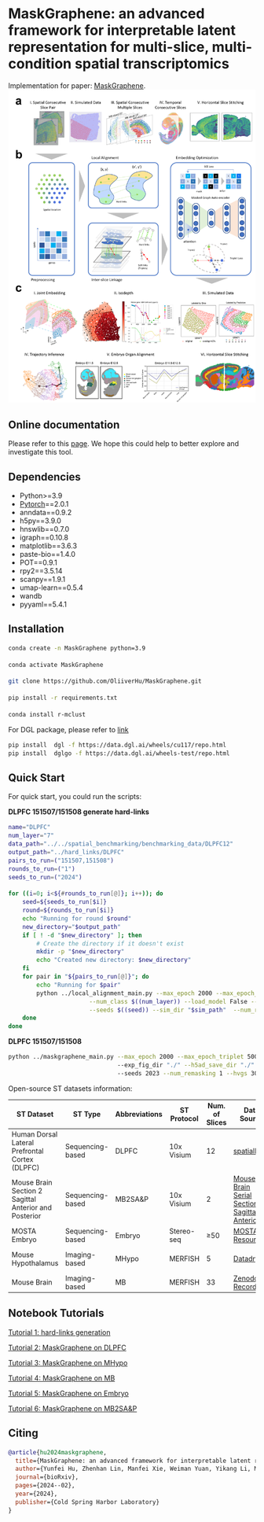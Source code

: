 <h1> MaskGraphene: an advanced framework for interpretable latent representation for multi-slice, multi-condition spatial transcriptomics </h1>

Implementation for paper:  [MaskGraphene](https://www.biorxiv.org/content/10.1101/2024.02.21.581387v1.abstract).
<img src="/figs/pipeline.png" alt="Pipeline Figure" width="650">

<h2>Online documentation </h2>

Please refer to this [page](https://maskgraphene-tutorial.readthedocs.io/en/latest/). We hope this could help to better explore and investigate this tool.

<h2>Dependencies </h2>

* Python>=3.9
* [Pytorch](https://pytorch.org/)==2.0.1
* anndata==0.9.2
* h5py==3.9.0
* hnswlib==0.7.0
* igraph==0.10.8
* matplotlib==3.6.3
* paste-bio==1.4.0
* POT==0.9.1
* rpy2==3.5.14
* scanpy==1.9.1
* umap-learn==0.5.4
* wandb
* pyyaml==5.4.1

<h2>Installation</h2>

```bash
conda create -n MaskGraphene python=3.9 

conda activate MaskGraphene

git clone https://github.com/OliiverHu/MaskGraphene.git

pip install -r requirements.txt

conda install r-mclust
```

For DGL package, please refer to [link](https://www.dgl.ai/pages/start.html)

```bash
pip install  dgl -f https://data.dgl.ai/wheels/cu117/repo.html
pip install  dglgo -f https://data.dgl.ai/wheels-test/repo.html
```

<h2>Quick Start </h2>

For quick start, you could run the scripts: 
<!-- 
**mouse Hypothalamus -0.19/-0.24 generate hard-links**

```bash
python ../localMG_main.py --max_epoch 3000 --max_epoch_triplet 1000 --logging False --section_ids " -0.19,-0.24" --num_class 8 --load_model False --num_hidden "512,32" 
                          --exp_fig_dir "./" --h5ad_save_dir "./" --st_data_dir "./" --alpha_l 3 --lam 1 --loss_fn "sce" --mask_rate 0.50 --in_drop 0 --attn_drop 0 --remask_rate 0.50
                          --seeds 2023 --num_remasking 1 --hvgs 0 --dataset mHypothalamus --consecutive_prior 1 --lr 0.001
```

**mouse Hypothalamus -0.19/-0.24**

```bash
python ../maskgraphene_main.py --max_epoch 3000 --max_epoch_triplet 1000 --logging False --section_ids " -0.19,-0.24" --num_class 8 --load_model False --num_hidden "512,32" 
                               --exp_fig_dir "./" --h5ad_save_dir "./" --st_data_dir "./" --alpha_l 3 --lam 1 --loss_fn "sce" --mask_rate 0.50 --in_drop 0 --attn_drop 0 --remask_rate 0.50
                               --seeds 2023 --num_remasking 1 --hvgs 0 --dataset mHypothalamus --consecutive_prior 1 --lr 0.001
``` -->

**DLPFC 151507/151508 generate hard-links**

```bash
name="DLPFC"
num_layer="7"
data_path="../../spatial_benchmarking/benchmarking_data/DLPFC12"
output_path="../hard_links/DLPFC"
pairs_to_run=("151507,151508")
rounds_to_run=("1")
seeds_to_run=("2024")

for ((i=0; i<${#rounds_to_run[@]}; i++)); do
    seed=${seeds_to_run[$i]}
    round=${rounds_to_run[$i]}
    echo "Running for round $round"
    new_directory="$output_path"
    if [ ! -d "$new_directory" ]; then
        # Create the directory if it doesn't exist
        mkdir -p "$new_directory"
        echo "Created new directory: $new_directory"
    fi 
    for pair in "${pairs_to_run[@]}"; do
        echo "Running for $pair"
        python ../local_alignment_main.py --max_epoch 2000 --max_epoch_triplet 1000 --logging False --section_ids "$pair" \
                       --num_class $((num_layer)) --load_model False --num_hidden "1024,40" --alpha_l 2 --lam 1 --loss_fn "sce" --mask_rate 0.5 --in_drop 0 --attn_drop 0 --remask_rate 0.1 --exp_fig_dir "$new_directory" --h5ad_save_dir "./" --st_data_dir "$data_path" \
                       --seeds $((seed)) --sim_dir "$sim_path"  --num_remasking 1 --hvgs 8000 --dataset "$name" --consecutive_prior 1 --lr 0.001 --device 0
    done
done
```   

**DLPFC 151507/151508**

```bash
python ../maskgraphene_main.py --max_epoch 2000 --max_epoch_triplet 500 --logging False --section_ids "151507,151508" --num_class 7 --load_model False --num_hidden "512,32" 
                               --exp_fig_dir "./" --h5ad_save_dir "./" --st_data_dir "./" --alpha_l 1 --lam 1 --loss_fn "sce" --mask_rate 0.5 --in_drop 0 --attn_drop 0 --remask_rate 0.1 
                               --seeds 2023 --num_remasking 1 --hvgs 3000 --dataset DLPFC --consecutive_prior 1 --lr 0.001
```

Open-source ST datasets information:

| ST Dataset                                     | ST Type         | Abbreviations | ST Protocol   | Num. of Slices | Data Source | Annotation Source | Download Link |
|-----------------------------------------------|-----------------|---------------|---------------|----------------|-------------|-------------------|---------------|
| Human Dorsal Lateral Prefrontal Cortex (DLPFC) | Sequencing-based | DLPFC        | 10x Visium    | 12             | [spatialLIBD](http://spatial.libd.org/spatialLIBD/) | [spatialLIBD](http://spatial.libd.org/spatialLIBD/) | [Link](https://zenodo.org/records/10698880) |
| Mouse Brain Section 2 Sagittal Anterior and Posterior | Sequencing-based | MB2SA&P      | 10x Visium    | 2              | [Mouse Brain Serial Section 2 Sagittal Anterior](https://www.10xgenomics.com/resources/datasets/mouse-brain-serial-section-2-sagittal-anterior-1-standard) | [ConGI Analysis Data](https://github.com/biomed-AI/ConGI) | [Link](https://zenodo.org/records/10698931) |
| MOSTA Embryo                                   | Sequencing-based | Embryo       | Stereo-seq    | ≥50            | [MOSTA Resource](https://db.cngb.org/stomics/mosta/resource/) | [MOSTA Resource](https://db.cngb.org/stomics/mosta/resource/) | [Link](https://zenodo.org/records/10698963) |
| Mouse Hypothalamus                             | Imaging-based   | MHypo         | MERFISH       | 5              | [Datadryad](https://datadryad.org/stash/dataset/doi:10.5061/dryad.8t8s248) | [BASS Analysis Data](https://github.com/zhengli09/BASS-Analysis/blob/master/data/MERFISH_Animal1.RData) | [Link](https://zenodo.org/records/10698909) |
| Mouse Brain                                    | Imaging-based   | MB            | MERFISH       | 33             | [Zenodo Records](https://zenodo.org/records/8167488) | [Zenodo Records](https://zenodo.org/records/8167488) | [Link](https://zenodo.org/records/8167488) |                                              | [Link](https://zenodo.org/records/8167488)                                                          |


<h2>Notebook Tutorials </h2>

[Tutorial 1: hard-links generation](https://github.com/maiziezhoulab/MaskGraphene/blob/main/notebooks/Tutorial%201_Hard%20link%20generation.ipynb)

[Tutorial 2: MaskGraphene on DLPFC](https://github.com/maiziezhoulab/MaskGraphene/blob/main/notebooks/Tutorial%202_MaskGraphene%20on%20DLPFC.ipynb)

[Tutorial 3: MaskGraphene on MHypo](https://github.com/maiziezhoulab/MaskGraphene/blob/main/notebooks/Tutorial%203_MaskGraphene%20on%20MHypo.ipynb)

[Tutorial 4: MaskGraphene on MB](https://github.com/maiziezhoulab/MaskGraphene/blob/main/notebooks/Tutorial%204_MaskGraphene%20on%20MB.ipynb)

[Tutorial 5: MaskGraphene on Embryo](https://github.com/maiziezhoulab/MaskGraphene/blob/main/notebooks/Tutorial%205_MaskGraphene%20on%20Embryo.ipynb)

[Tutorial 6: MaskGraphene on MB2SA&P](https://github.com/maiziezhoulab/MaskGraphene/blob/main/notebooks/Tutorial%206_MaskGraphene%20on%20MB2SAP.ipynb)


<h2> Citing </h2>



<!-- BibTeX: -->
```bibtex
@article{hu2024maskgraphene,
  title={MaskGraphene: an advanced framework for interpretable latent representation for multi-slice, multi-condition spatial transcriptomics},
  author={Yunfei Hu, Zhenhan Lin, Manfei Xie, Weiman Yuan, Yikang Li, Mingxing Rao, Yichen Henry Liu, Wenjun Shen, Lu Zhang, and Xin Maizie Zhou},
  journal={bioRxiv},
  pages={2024--02},
  year={2024},
  publisher={Cold Spring Harbor Laboratory}
}